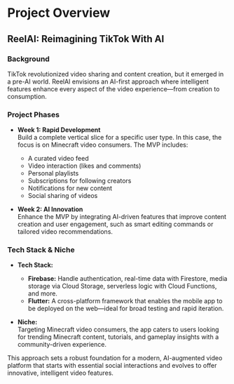 # Project Overview

## ReelAI: Reimagining TikTok With AI

### Background
TikTok revolutionized video sharing and content creation, but it emerged in a pre-AI world. ReelAI envisions an AI-first approach where intelligent features enhance every aspect of the video experience—from creation to consumption.

### Project Phases
- **Week 1: Rapid Development**  
  Build a complete vertical slice for a specific user type. In this case, the focus is on Minecraft video consumers. The MVP includes:
  - A curated video feed
  - Video interaction (likes and comments)
  - Personal playlists
  - Subscriptions for following creators
  - Notifications for new content
  - Social sharing of videos

- **Week 2: AI Innovation**  
  Enhance the MVP by integrating AI-driven features that improve content creation and user engagement, such as smart editing commands or tailored video recommendations.

### Tech Stack & Niche
- **Tech Stack:**  
  - **Firebase:** Handle authentication, real-time data with Firestore, media storage via Cloud Storage, serverless logic with Cloud Functions, and more.
  - **Flutter:** A cross-platform framework that enables the mobile app to be deployed on the web—ideal for broad testing and rapid iteration.
  
- **Niche:**  
  Targeting Minecraft video consumers, the app caters to users looking for trending Minecraft content, tutorials, and gameplay insights with a community-driven experience.

This approach sets a robust foundation for a modern, AI-augmented video platform that starts with essential social interactions and evolves to offer innovative, intelligent video features. 
